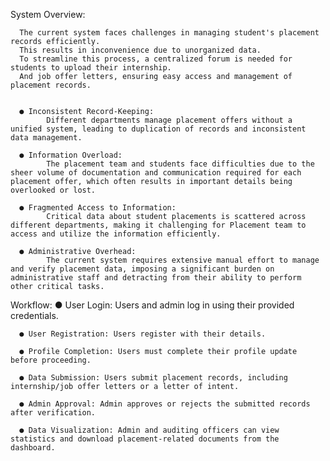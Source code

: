 System Overview:

      The current system faces challenges in managing student's placement records efficiently. 
      This results in inconvenience due to unorganized data. 
      To streamline this process, a centralized forum is needed for students to upload their internship.
      And job offer letters, ensuring easy access and management of placement records.

     
      ● Inconsistent Record-Keeping: 
            Different departments manage placement offers without a unified system, leading to duplication of records and inconsistent data management.

      ● Information Overload: 
            The placement team and students face difficulties due to the sheer volume of documentation and communication required for each placement offer, which often results in important details being overlooked or lost.

      ● Fragmented Access to Information: 
            Critical data about student placements is scattered across different departments, making it challenging for Placement team to access and utilize the information efficiently.

      ● Administrative Overhead: 
            The current system requires extensive manual effort to manage and verify placement data, imposing a significant burden on administrative staff and detracting from their ability to perform other critical tasks.



Workflow:
      ● User Login: Users and admin log in using their provided credentials.
     
      ● User Registration: Users register with their details.
      
      ● Profile Completion: Users must complete their profile update before proceeding.
      
      ● Data Submission: Users submit placement records, including internship/job offer letters or a letter of intent.
     
      ● Admin Approval: Admin approves or rejects the submitted records after verification.
     
      ● Data Visualization: Admin and auditing officers can view statistics and download placement-related documents from the dashboard.
